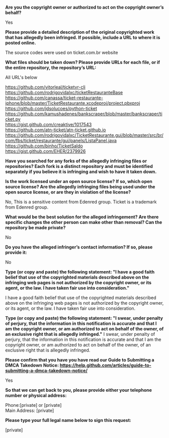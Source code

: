 **Are you the copyright owner or authorized to act on the copyright owner’s behalf?**

Yes

**Please provide a detailed description of the original copyrighted work that has allegedly been infringed. If possible, include a URL to where it is posted online.**

The source codes were used on ticket.com.br website

**What files should be taken down? Please provide URLs for each file, or if the entire repository, the repository’s URL:**

All URL's below

https://github.com/vitorleal/ticketvr-cli   
https://github.com/rodrigovidalxc/ticketRestauranteBase   
https://github.com/canassa/ticket-restaurante-iphone/blob/master/TicketRestaurante.xcodeproj/project.pbxproj   
https://github.com/jdsolucoes/python-ticket   
https://github.com/kamushadenes/bankscraper/blob/master/bankscraper/ticket.py   
https://gist.github.com/creaktive/1017543   
https://github.com/atn-ticket/atn-ticket.github.io   
https://github.com/rodrigovidalxc/TicketRestaurante.gui/blob/master/src/br/com/fbs/ticket/restaurante/gui/panels/ListaPanel.java   
https://github.com/binho/TicketSaldo   
https://gist.github.com/EHER/2379926   

**Have you searched for any forks of the allegedly infringing files or repositories? Each fork is a distinct repository and must be identified separately if you believe it is infringing and wish to have it taken down.**

**Is the work licensed under an open source license? If so, which open source license? Are the allegedly infringing files being used under the open source license, or are they in violation of the license?**

No, This is a sensitive content from Edenred group. 
Ticket is a trademark from Edenred group.

**What would be the best solution for the alleged infringement? Are there specific changes the other person can make other than removal? Can the repository be made private?**

No

**Do you have the alleged infringer’s contact information? If so, please provide it:**

No

**Type (or copy and paste) the following statement: "I have a good faith belief that use of the copyrighted materials described above on the infringing web pages is not authorized by the copyright owner, or its agent, or the law. I have taken fair use into consideration."**

I have a good faith belief that use of the copyrighted materials described above on the infringing web pages is not authorized by the copyright owner, or its agent, or the law. I have taken fair use into consideration.

**Type (or copy and paste) the following statement: "I swear, under penalty of perjury, that the information in this notification is accurate and that I am the copyright owner, or am authorized to act on behalf of the owner, of an exclusive right that is allegedly infringed."** 
I swear, under penalty of perjury, that the information in this notification is accurate and that I am the copyright owner, or am authorized to act on behalf of the owner, of an exclusive right that is allegedly infringed.

**Please confirm that you have you have read our Guide to Submitting a DMCA Takedown Notice: https://help.github.com/articles/guide-to-submitting-a-dmca-takedown-notice/**

Yes

**So that we can get back to you, please provide either your telephone number or physical address:**

Phone:[private] or [private]  
Main Address: [private]  

**Please type your full legal name below to sign this request:**

[private] 
